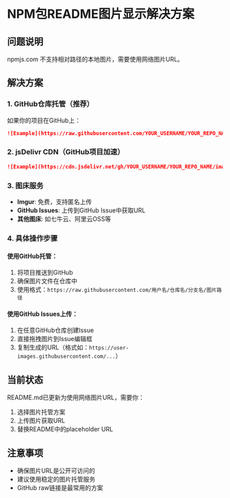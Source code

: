 # NPM包README图片显示解决方案

## 问题说明
npmjs.com 不支持相对路径的本地图片，需要使用网络图片URL。

## 解决方案

### 1. GitHub仓库托管（推荐）
如果你的项目在GitHub上：
```markdown
![Example](https://raw.githubusercontent.com/YOUR_USERNAME/YOUR_REPO_NAME/main/image.png)
```

### 2. jsDelivr CDN（GitHub项目加速）
```markdown
![Example](https://cdn.jsdelivr.net/gh/YOUR_USERNAME/YOUR_REPO_NAME/image.png)
```

### 3. 图床服务
- **Imgur**: 免费，支持匿名上传
- **GitHub Issues**: 上传到GitHub Issue中获取URL
- **其他图床**: 如七牛云、阿里云OSS等

### 4. 具体操作步骤

#### 使用GitHub托管：
1. 将项目推送到GitHub
2. 确保图片文件在仓库中
3. 使用格式：`https://raw.githubusercontent.com/用户名/仓库名/分支名/图片路径`

#### 使用GitHub Issues上传：
1. 在任意GitHub仓库创建Issue
2. 直接拖拽图片到Issue编辑框
3. 复制生成的URL（格式如：`https://user-images.githubusercontent.com/...`）

## 当前状态
README.md已更新为使用网络图片URL，需要你：
1. 选择图片托管方案
2. 上传图片获取URL
3. 替换README中的placeholder URL

## 注意事项
- 确保图片URL是公开可访问的
- 建议使用稳定的图片托管服务
- GitHub raw链接是最常用的方案
